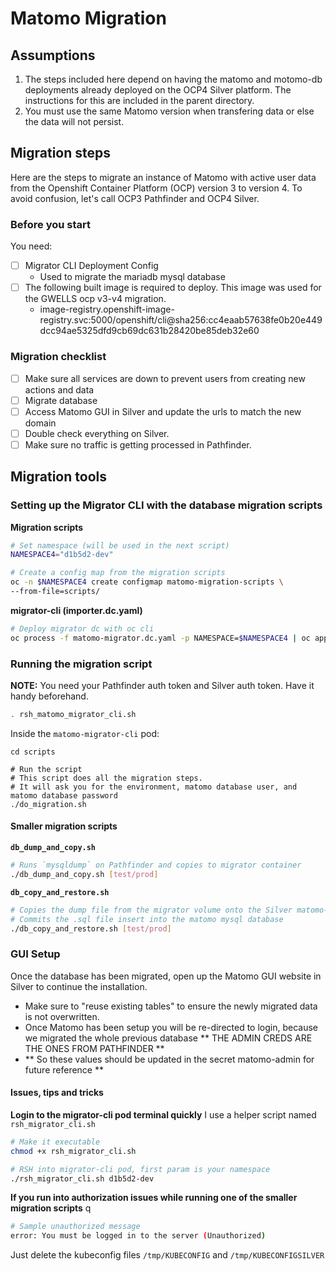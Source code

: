 # Matomo Migration

## Assumptions
1. The steps included here depend on having the matomo and motomo-db deployments already deployed on the OCP4 Silver platform. The instructions for this are included in the parent directory.
2. You must use the same Matomo version when transfering data or else the data will not persist.

## Migration steps
Here are the steps to migrate an instance of Matomo with active user data from the Openshift Container Platform (OCP) version 3 to version 4.
To avoid confusion, let's call OCP3 Pathfinder and OCP4 Silver.

### Before you start
You need:

- [ ] Migrator CLI Deployment Config
   - Used to migrate the mariadb mysql database
- [ ] The following built image is required to deploy. This image was used for the GWELLS ocp v3-v4 migration.
   - image-registry.openshift-image-registry.svc:5000/openshift/cli@sha256:cc4eaab57638fe0b20e449dcc94ae5325dfd9cb69dc631b28420be85deb32e60

### Migration checklist 
- [ ] Make sure all services are down to prevent users from creating new actions and data
- [ ] Migrate database
- [ ] Access Matomo GUI in Silver and update the urls to match the new domain
- [ ] Double check everything on Silver.
- [ ] Make sure no traffic is getting processed in Pathfinder.

## Migration tools

### Setting up the Migrator CLI with the database migration scripts
**Migration scripts**
```bash
# Set namespace (will be used in the next script)
NAMESPACE4="d1b5d2-dev"

# Create a config map from the migration scripts
oc -n $NAMESPACE4 create configmap matomo-migration-scripts \
--from-file=scripts/
```

**migrator-cli (importer.dc.yaml)**
```bash
# Deploy migrator dc with oc cli
oc process -f matomo-migrator.dc.yaml -p NAMESPACE=$NAMESPACE4 | oc apply -f -
```

### Running the migration script
**NOTE:** You need your Pathfinder auth token and Silver auth token. Have it handy beforehand.

```bash
. rsh_matomo_migrator_cli.sh
```

Inside the `matomo-migrator-cli` pod:
```/bin/bash
cd scripts

# Run the script
# This script does all the migration steps. 
# It will ask you for the environment, matomo database user, and matomo database password
./do_migration.sh
```

#### Smaller migration scripts
**`db_dump_and_copy.sh`**
```bash
# Runs `mysqldump` on Pathfinder and copies to migrator container
./db_dump_and_copy.sh [test/prod]
```

**`db_copy_and_restore.sh`**
```bash
# Copies the dump file from the migrator volume onto the Silver matomo-db pod volume
# Commits the .sql file insert into the matomo mysql database
./db_copy_and_restore.sh [test/prod]
```

### GUI Setup 
Once the database has been migrated, open up the Matomo GUI website in Silver to continue the installation.
- Make sure to "reuse existing tables" to ensure the newly migrated data is not overwritten.
- Once Matomo has been setup you will be re-directed to login, because we migrated the whole previous database
    ** THE ADMIN CREDS ARE THE ONES FROM PATHFINDER **
- ** So these values should be updated in the secret matomo-admin for future reference **


#### Issues, tips and tricks
**Login to the migrator-cli pod terminal quickly**
I use a helper script named `rsh_migrator_cli.sh`

```bash
# Make it executable
chmod +x rsh_migrator_cli.sh 
```

```bash
# RSH into migrator-cli pod, first param is your namespace
./rsh_migrator_cli.sh d1b5d2-dev
```

**If you run into authorization issues while running one of the smaller migration scripts**  q
```bash
# Sample unauthorized message
error: You must be logged in to the server (Unauthorized)
```
Just delete the kubeconfig files `/tmp/KUBECONFIG` and `/tmp/KUBECONFIGSILVER`
